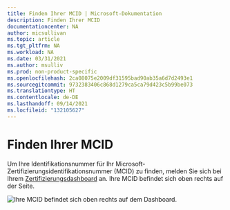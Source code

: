 ```yaml
---
title: Finden Ihrer MCID | Microsoft-Dokumentation
description: Finden Ihrer MCID
documentationcenter: NA
author: micsullivan
ms.topic: article
ms.tgt_pltfrm: NA
ms.workload: NA
ms.date: 03/31/2021
ms.author: msulliv
ms.prod: non-product-specific
ms.openlocfilehash: 2ca08075e2009df31595bad90ab35a6d7d2493e1
ms.sourcegitcommit: 9732383406c868d1279ca5ca79d423c5b99be073
ms.translationtype: HT
ms.contentlocale: de-DE
ms.lasthandoff: 09/14/2021
ms.locfileid: "132105627"
---
```

# <a name="find-your-mcid"></a>Finden Ihrer MCID

Um Ihre Identifikationsnummer für Ihr Microsoft-Zertifizierungsidentifikationsnummer (MCID) zu finden, melden Sie sich bei Ihrem [Zertifizierungsdashboard](https://aka.ms/certdashboard) an. Ihre MCID befindet sich oben rechts auf der Seite.

![Ihre MCID befindet sich oben rechts auf dem Dashboard.](images/certification-dashboard-find-mcid.png)